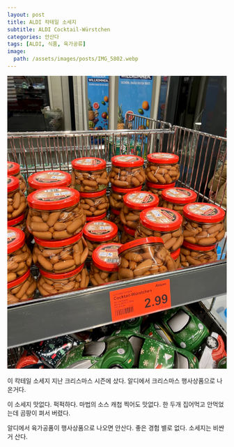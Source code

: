 ```yaml
---
layout: post
title: ALDI 칵테일 소세지
subtitle: ALDI Cocktail-Würstchen
categories: 안산다
tags: [ALDI, 식품, 육가공류]
image:
  path: /assets/images/posts/IMG_5802.webp
---
```


![](/assets/images/posts/IMG_5802.webp)

이 칵테일 소세지 지난 크리스마스 시즌에 샀다. 알디에서 크리스마스 행사상품으로 나온거다.

이 소세지 맛없다. 퍽퍽하다. 마법의 소스 캐첩 찍어도 맛없다. 한 두개 집어먹고 안먹었는데 곰팡이 펴서 버렸다.

알디에서 육가공품이 행사상품으로 나오면 안산다. 좋은 경험 별로 없다. 소세지는 비싼거 산다.
